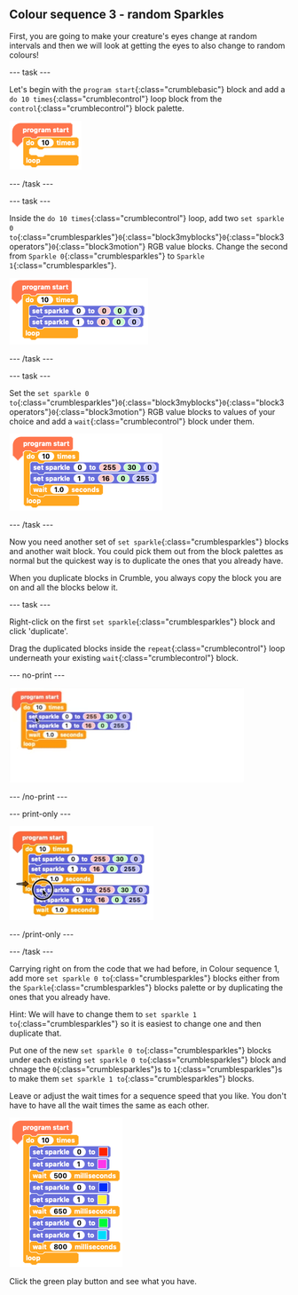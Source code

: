 ## Colour sequence 3 - random Sparkles

First, you are going to make your creature's eyes change at random intervals and then we will look at getting the eyes to also change to random colours!

--- task ---

Let's begin with the `program start`{:class="crumblebasic"} block and add a `do 10 times`{:class="crumblecontrol"} loop block from the `control`{:class="crumblecontrol"} block palette.

![Program start and repeat ten times blocks](images/sequence3_programStartAndLoop.png)

--- /task ---

--- task ---

Inside the `do 10 times`{:class="crumblecontrol"} loop, add two `set sparkle 0 to`{:class="crumblesparkles"}`0`{:class="block3myblocks"}`0`{:class="block3operators"}`0`{:class="block3motion"} RGB value blocks. Change the second from `Sparkle 0`{:class="crumblesparkles"} to `Sparkle 1`{:class="crumblesparkles"}.

![Add set Sparkle blocks](images/sequence3_addSetSparkleBlocks.png)

--- /task ---

--- task ---

Set the `set sparkle 0 to`{:class="crumblesparkles"}`0`{:class="block3myblocks"}`0`{:class="block3operators"}`0`{:class="block3motion"} RGB value blocks to values of your choice and add a `wait`{:class="crumblecontrol"} block under them.

![Set RGB values and add wait](images/sequence3_setRGBVauluesAndAddWait.png)

--- /task ---

Now you need another set of `set sparkle`{:class="crumblesparkles"} blocks and another wait block. You could pick them out from the block palettes as normal but the quickest way is to duplicate the ones that you already have.

When you duplicate blocks in Crumble, you always copy the block you are on and all the blocks below it.

--- task ---

Right-click on the first `set sparkle`{:class="crumblesparkles"} block and click 'duplicate'.

Drag the duplicated blocks inside the `repeat`{:class="crumblecontrol"} loop underneath your existing `wait`{:class="crumblecontrol"} block.

--- no-print ---

![Duplicate a set of blocks](images/sequence3_duplicateBlocks.gif)

--- /no-print ---

--- print-only ---

![Duplicate a set of blocks](images/sequence3_duplicateBlocks.png)

--- /print-only ---

--- /task ---








Carrying right on from the code that we had before, in Colour sequence 1, add more `set sparkle 0 to`{:class="crumblesparkles"} blocks either from the `Sparkle`{:class="crumblesparkles"} blocks palette or by duplicating the ones that you already have. 

Hint: We will have to change them to `set sparkle 1 to`{:class="crumblesparkles"} so it is easiest to change one and then duplicate that.

Put one of the new `set sparkle 0 to`{:class="crumblesparkles"} blocks under each existing `set sparkle 0 to`{:class="crumblesparkles"} block and chnage the `0`{:class="crumblesparkles"}s to `1`{:class="crumblesparkles"}s to make them `set sparkle 1 to`{:class="crumblesparkles"} blocks.

Leave or adjust the wait times for a sequence speed that you like. You don't have to have all the wait times the same as each other.

![Adding Sparkle blocks for Sparkle 1](images/step7code1.png)

Click the green play button and see what you have.

